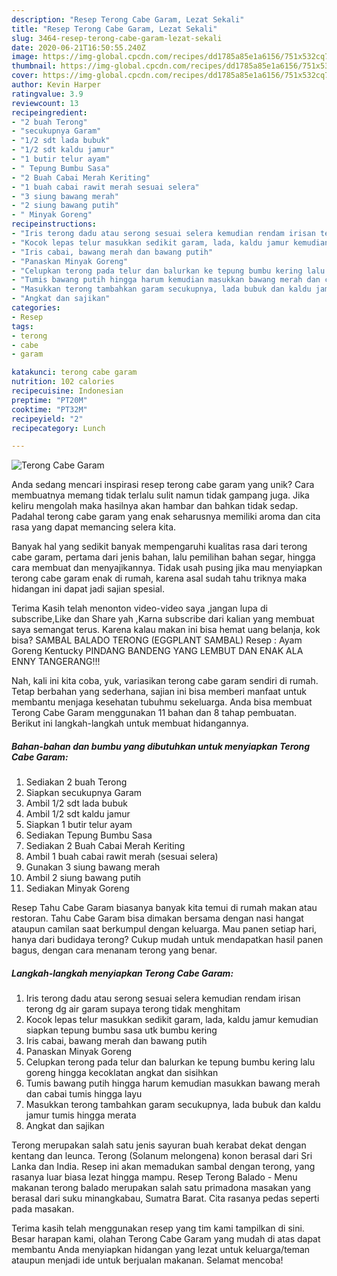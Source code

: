 ```yaml
---
description: "Resep Terong Cabe Garam, Lezat Sekali"
title: "Resep Terong Cabe Garam, Lezat Sekali"
slug: 3464-resep-terong-cabe-garam-lezat-sekali
date: 2020-06-21T16:50:55.240Z
image: https://img-global.cpcdn.com/recipes/dd1785a85e1a6156/751x532cq70/terong-cabe-garam-foto-resep-utama.jpg
thumbnail: https://img-global.cpcdn.com/recipes/dd1785a85e1a6156/751x532cq70/terong-cabe-garam-foto-resep-utama.jpg
cover: https://img-global.cpcdn.com/recipes/dd1785a85e1a6156/751x532cq70/terong-cabe-garam-foto-resep-utama.jpg
author: Kevin Harper
ratingvalue: 3.9
reviewcount: 13
recipeingredient:
- "2 buah Terong"
- "secukupnya Garam"
- "1/2 sdt lada bubuk"
- "1/2 sdt kaldu jamur"
- "1 butir telur ayam"
- " Tepung Bumbu Sasa"
- "2 Buah Cabai Merah Keriting"
- "1 buah cabai rawit merah sesuai selera"
- "3 siung bawang merah"
- "2 siung bawang putih"
- " Minyak Goreng"
recipeinstructions:
- "Iris terong dadu atau serong sesuai selera kemudian rendam irisan terong dg air garam supaya terong tidak menghitam"
- "Kocok lepas telur masukkan sedikit garam, lada, kaldu jamur kemudian siapkan tepung bumbu sasa utk bumbu kering"
- "Iris cabai, bawang merah dan bawang putih"
- "Panaskan Minyak Goreng"
- "Celupkan terong pada telur dan balurkan ke tepung bumbu kering lalu goreng hingga kecoklatan angkat dan sisihkan"
- "Tumis bawang putih hingga harum kemudian masukkan bawang merah dan cabai tumis hingga layu"
- "Masukkan terong tambahkan garam secukupnya, lada bubuk dan kaldu jamur tumis hingga merata"
- "Angkat dan sajikan"
categories:
- Resep
tags:
- terong
- cabe
- garam

katakunci: terong cabe garam 
nutrition: 102 calories
recipecuisine: Indonesian
preptime: "PT20M"
cooktime: "PT32M"
recipeyield: "2"
recipecategory: Lunch

---
```



![Terong Cabe Garam](https://img-global.cpcdn.com/recipes/dd1785a85e1a6156/751x532cq70/terong-cabe-garam-foto-resep-utama.jpg)

Anda sedang mencari inspirasi resep terong cabe garam yang unik? Cara membuatnya memang tidak terlalu sulit namun tidak gampang juga. Jika keliru mengolah maka hasilnya akan hambar dan bahkan tidak sedap. Padahal terong cabe garam yang enak seharusnya memiliki aroma dan cita rasa yang dapat memancing selera kita.

Banyak hal yang sedikit banyak mempengaruhi kualitas rasa dari terong cabe garam, pertama dari jenis bahan, lalu pemilihan bahan segar, hingga cara membuat dan menyajikannya. Tidak usah pusing jika mau menyiapkan terong cabe garam enak di rumah, karena asal sudah tahu triknya maka hidangan ini dapat jadi sajian spesial.

Terima Kasih telah menonton video-video saya ,jangan lupa di subscribe,Like dan Share yah ,Karna subscribe dari kalian yang membuat saya semangat terus. Karena kalau makan ini bisa hemat uang belanja, kok bisa? SAMBAL BALADO TERONG (EGGPLANT SAMBAL) Resep : Ayam Goreng Kentucky PINDANG BANDENG YANG LEMBUT DAN ENAK ALA ENNY TANGERANG!!!


Nah, kali ini kita coba, yuk, variasikan terong cabe garam sendiri di rumah. Tetap berbahan yang sederhana, sajian ini bisa memberi manfaat untuk membantu menjaga kesehatan tubuhmu sekeluarga. Anda bisa membuat Terong Cabe Garam menggunakan 11 bahan dan 8 tahap pembuatan. Berikut ini langkah-langkah untuk membuat hidangannya.

<!--inarticleads1-->

##### Bahan-bahan dan bumbu yang dibutuhkan untuk menyiapkan Terong Cabe Garam:

1. Sediakan 2 buah Terong
1. Siapkan secukupnya Garam
1. Ambil 1/2 sdt lada bubuk
1. Ambil 1/2 sdt kaldu jamur
1. Siapkan 1 butir telur ayam
1. Sediakan  Tepung Bumbu Sasa
1. Sediakan 2 Buah Cabai Merah Keriting
1. Ambil 1 buah cabai rawit merah (sesuai selera)
1. Gunakan 3 siung bawang merah
1. Ambil 2 siung bawang putih
1. Sediakan  Minyak Goreng


Resep Tahu Cabe Garam biasanya banyak kita temui di rumah makan atau restoran. Tahu Cabe Garam bisa dimakan bersama dengan nasi hangat ataupun camilan saat berkumpul dengan keluarga. Mau panen setiap hari, hanya dari budidaya terong? Cukup mudah untuk mendapatkan hasil panen bagus, dengan cara menanam terong yang benar. 

<!--inarticleads2-->

##### Langkah-langkah menyiapkan Terong Cabe Garam:

1. Iris terong dadu atau serong sesuai selera kemudian rendam irisan terong dg air garam supaya terong tidak menghitam
1. Kocok lepas telur masukkan sedikit garam, lada, kaldu jamur kemudian siapkan tepung bumbu sasa utk bumbu kering
1. Iris cabai, bawang merah dan bawang putih
1. Panaskan Minyak Goreng
1. Celupkan terong pada telur dan balurkan ke tepung bumbu kering lalu goreng hingga kecoklatan angkat dan sisihkan
1. Tumis bawang putih hingga harum kemudian masukkan bawang merah dan cabai tumis hingga layu
1. Masukkan terong tambahkan garam secukupnya, lada bubuk dan kaldu jamur tumis hingga merata
1. Angkat dan sajikan


Terong merupakan salah satu jenis sayuran buah kerabat dekat dengan kentang dan leunca. Terong (Solanum melongena) konon berasal dari Sri Lanka dan India. Resep ini akan memadukan sambal dengan terong, yang rasanya luar biasa lezat hingga mampu. Resep Terong Balado - Menu makanan terong balado merupakan salah satu primadona masakan yang berasal dari suku minangkabau, Sumatra Barat. Cita rasanya pedas seperti pada masakan. 

Terima kasih telah menggunakan resep yang tim kami tampilkan di sini. Besar harapan kami, olahan Terong Cabe Garam yang mudah di atas dapat membantu Anda menyiapkan hidangan yang lezat untuk keluarga/teman ataupun menjadi ide untuk berjualan makanan. Selamat mencoba!
